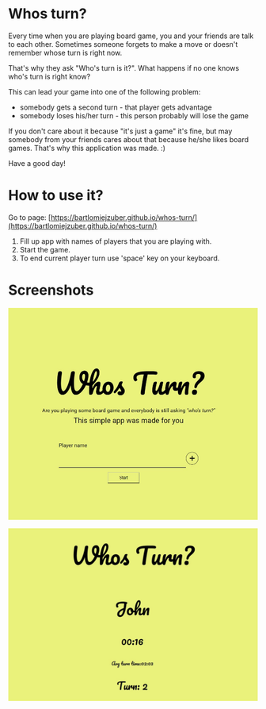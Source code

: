 # Whos turn?
Every time when you are playing board game, you and your friends are talk to each other.
Sometimes someone forgets to make a move or doesn't remember whose turn is right now.

That's why they ask "Who's turn is it?".
What happens if no one knows who's turn is right know?

This can lead your game into one of the following problem:
- somebody gets a second turn - that player gets advantage
- somebody loses his/her turn - this person probably will lose the game

If you don't care about it because "it's just a game" it's fine, but may somebody from your friends cares about that because he/she likes board games. That's why this application was made. :)

Have a good day!
# How to use it?

Go to page: [https://bartlomiejzuber.github.io/whos-turn/](https://bartlomiejzuber.github.io/whos-turn/)

1. Fill up app with names of players that you are playing with.
2. Start the game.
3. To end current player turn use 'space' key on your keyboard.

# Screenshots

![Alt text](/images/home.jpg?raw=true "Home page")

![Alt text](/images/1.jpg?raw=true "App page")
